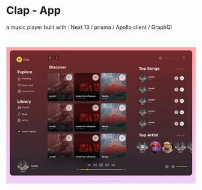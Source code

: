 # Clap - App

a music player built with : Next 13 / prisma / Apollo client / GraphQl

</br>

![Clap](https://github.com/lounasbrahim/Clap/blob/main/screenshot/1.png?raw=true)
